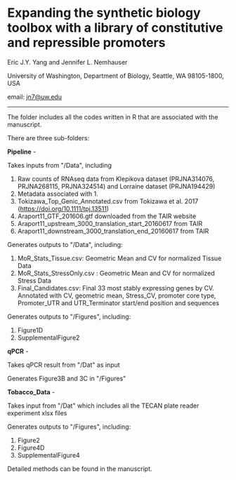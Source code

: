 # Expanding the synthetic biology toolbox with a library of constitutive and repressible promoters

Eric J.Y. Yang and Jennifer L. Nemhauser

University of Washington, Department of Biology, Seattle, WA 98105-1800, USA

email: jn7@uw.edu

---
The folder includes all the codes written in R that are associated with the manuscript.

There are three sub-folders:

**Pipeline** -

  Takes inputs from "/Data", including
  1. Raw counts of RNAseq data from Klepikova dataset (PRJNA314076, PRJNA268115, PRJNA324514) and Lorraine dataset (PRJNA194429)
  2. Metadata associated with 1.
  3. Tokizawa_Top_Genic_Annotated.csv from Tokizawa et al. 2017 (https://doi.org/10.1111/tpj.13511)
  4. Araport11_GTF_201606.gtf downloaded from the TAIR website
  5. Araport11_upstream_3000_translation_start_20160617 from TAIR
  6. Araport11_downstream_3000_translation_end_20160617 from TAIR

  Generates outputs to "/Data", including:
  1. MoR_Stats_Tissue.csv: Geometric Mean and CV for normalized Tissue Data
  2. MoR_Stats_StressOnly.csv : Geometric Mean and CV for normalized Stress Data
  3. Final_Candidates.csv: Final 33 most stably expressing genes by CV. Annotated with CV, geometric mean, Stress_CV, promoter core type, Promoter_UTR and UTR_Terminator start/end position and sequences
  
  Generates outputs to "/Figures", including:
  1. Figure1D
  2. SupplementalFigure2

**qPCR** -

  Takes qPCR result from "/Dat" as input
  
  Generates Figure3B and 3C in "/Figures"

**Tobacco_Data** -

  Takes input from "/Dat" which includes all the TECAN plate reader experiment xlsx files
  
  Generates outputs to "/Figures", including:
  1. Figure2
  2. Figure4D
  3. SupplementalFigure4

Detailed methods can be found in the manuscript.
